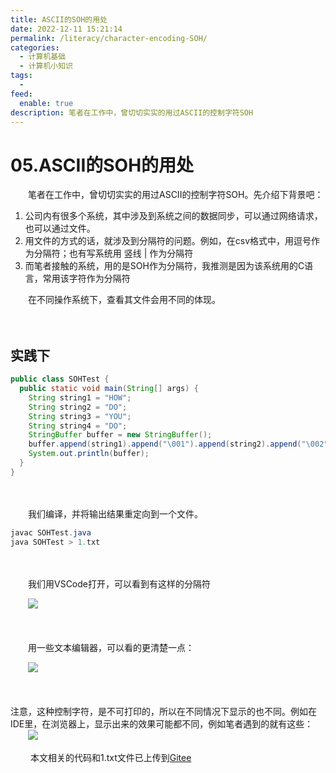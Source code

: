 ```yaml
---
title: ASCII的SOH的用处
date: 2022-12-11 15:21:14
permalink: /literacy/character-encoding-SOH/
categories:
  - 计算机基础
  - 计算机小知识
tags:
  - 
feed:
  enable: true
description: 笔者在工作中，曾切切实实的用过ASCII的控制字符SOH
---
```

# 05.ASCII的SOH的用处


　　笔者在工作中，曾切切实实的用过ASCII的控制字符SOH。先介绍下背景吧：

1. 公司内有很多个系统，其中涉及到系统之间的数据同步，可以通过网络请求，也可以通过文件。
2. 用文件的方式的话，就涉及到分隔符的问题。例如，在csv格式中，用逗号作为分隔符；也有写系统用 竖线 |   作为分隔符
3. 而笔者接触的系统，用的是SOH作为分隔符，我推测是因为该系统用的C语言，常用该字符作为分隔符

　　在不同操作系统下，查看其文件会用不同的体现。

　　‍
<!-- more -->
## 实践下

```java
public class SOHTest {
  public static void main(String[] args) {
    String string1 = "HOW";
    String string2 = "DO";
    String string3 = "YOU";
    String string4 = "DO";
    StringBuffer buffer = new StringBuffer();
    buffer.append(string1).append("\001").append(string2).append("\002").append(string3).append("\003").append(string4);
    System.out.println(buffer);
  }
}
```

　　

　　我们编译，并将输出结果重定向到一个文件。

```java
javac SOHTest.java
java SOHTest > 1.txt
```

　　‍

　　我们用VSCode打开，可以看到有这样的分隔符

　　![](https://image.peterjxl.com/blog/image-20221211111655-w7l1h7a.png)

　　‍

　　用一些文本编辑器，可以看的更清楚一点：

　　![](https://image.peterjxl.com/blog/image-20221211112656-40i5mol.png)

　　‍

注意，这种控制字符，是不可打印的，所以在不同情况下显示的也不同。例如在IDE里，在浏览器上，显示出来的效果可能都不同，例如笔者遇到的就有这些：
　　![](https://image.peterjxl.com/blog/image-20221211112913-3d3vg07.png)

　　‍
本文相关的代码和1.txt文件已上传到[Gitee](https://gitee.com/peterjxl/LearnJava/tree/master/01.JavaSE/05.OOP/15.character])